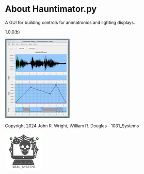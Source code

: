 <!-- john Fri Jun 27 07:35:16 PDT 2024 -->
<!-- This software is made available for use under the GNU General Public License (GPL). -->
<!-- A copy of this license is available within the repository for this software and is -->
<!-- included herein by reference. -->

# About Hauntimator.py

A GUI for building controls for animatronics and lighting displays.

1.0.0(b)

![Hauntimator Main Window](images/smallpanes.png)

Copyright 2024 John R. Wright, William R. Douglas - 1031_Systems

![Logo](images/1031-logo.png)


